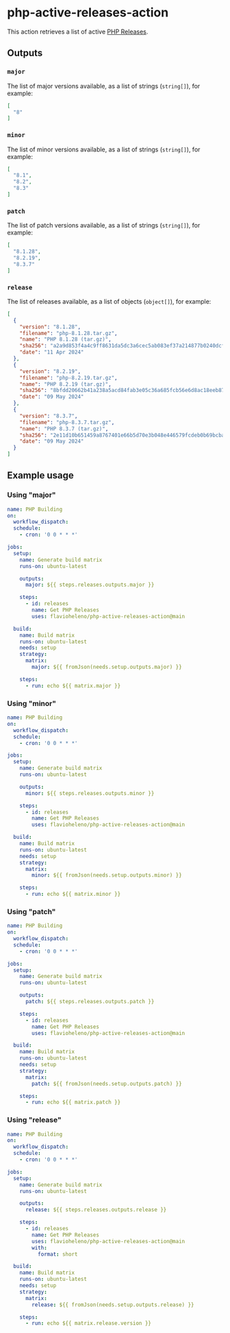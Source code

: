 # php-active-releases-action

This action retrieves a list of active [PHP Releases](https://www.php.net/releases/active.php).

## Outputs

### `major`

The list of major versions available, as a list of strings (`string[]`), for example:

```json
[
  "8"
]
```

### `minor`

The list of minor versions available, as a list of strings (`string[]`), for example:

```json
[
  "8.1",
  "8.2",
  "8.3"
]
```

### `patch`

The list of patch versions available, as a list of strings (`string[]`), for example:

```json
[
  "8.1.28",
  "8.2.19",
  "8.3.7"
]
```

### `release`

The list of releases available, as a list of objects (`object[]`), for example:

```json
[
  {
    "version": "8.1.28",
    "filename": "php-8.1.28.tar.gz",
    "name": "PHP 8.1.28 (tar.gz)",
    "sha256": "a2a9d853f4a4c9ff8631da5dc3a6cec5ab083ef37a214877b0240dcfcdfdefea",
    "date": "11 Apr 2024"
  },
  {
    "version": "8.2.19",
    "filename": "php-8.2.19.tar.gz",
    "name": "PHP 8.2.19 (tar.gz)",
    "sha256": "8bfdd20662b41a238a5acd84fab3e05c36a685fcb56e6d8ac18eeb87057ab2bc",
    "date": "09 May 2024"
  },
  {
    "version": "8.3.7",
    "filename": "php-8.3.7.tar.gz",
    "name": "PHP 8.3.7 (tar.gz)",
    "sha256": "2e11d10b651459a8767401e66b5d70e3b048e446579fcdeb0b69bcba789af8c4",
    "date": "09 May 2024"
  }
]
```

## Example usage

### Using "major"

```yaml
name: PHP Building
on:
  workflow_dispatch:
  schedule:
    - cron: '0 0 * * *'

jobs:
  setup:
    name: Generate build matrix
    runs-on: ubuntu-latest

    outputs:
      major: ${{ steps.releases.outputs.major }}

    steps:
      - id: releases
        name: Get PHP Releases
        uses: flavioheleno/php-active-releases-action@main

  build:
    name: Build matrix
    runs-on: ubuntu-latest
    needs: setup
    strategy:
      matrix:
        major: ${{ fromJson(needs.setup.outputs.major) }}

    steps:
      - run: echo ${{ matrix.major }}
```

### Using "minor"

```yaml
name: PHP Building
on:
  workflow_dispatch:
  schedule:
    - cron: '0 0 * * *'

jobs:
  setup:
    name: Generate build matrix
    runs-on: ubuntu-latest

    outputs:
      minor: ${{ steps.releases.outputs.minor }}

    steps:
      - id: releases
        name: Get PHP Releases
        uses: flavioheleno/php-active-releases-action@main

  build:
    name: Build matrix
    runs-on: ubuntu-latest
    needs: setup
    strategy:
      matrix:
        minor: ${{ fromJson(needs.setup.outputs.minor) }}

    steps:
      - run: echo ${{ matrix.minor }}
```

### Using "patch"

```yaml
name: PHP Building
on:
  workflow_dispatch:
  schedule:
    - cron: '0 0 * * *'

jobs:
  setup:
    name: Generate build matrix
    runs-on: ubuntu-latest

    outputs:
      patch: ${{ steps.releases.outputs.patch }}

    steps:
      - id: releases
        name: Get PHP Releases
        uses: flavioheleno/php-active-releases-action@main

  build:
    name: Build matrix
    runs-on: ubuntu-latest
    needs: setup
    strategy:
      matrix:
        patch: ${{ fromJson(needs.setup.outputs.patch) }}

    steps:
      - run: echo ${{ matrix.patch }}
```

### Using "release"

```yaml
name: PHP Building
on:
  workflow_dispatch:
  schedule:
    - cron: '0 0 * * *'

jobs:
  setup:
    name: Generate build matrix
    runs-on: ubuntu-latest

    outputs:
      release: ${{ steps.releases.outputs.release }}

    steps:
      - id: releases
        name: Get PHP Releases
        uses: flavioheleno/php-active-releases-action@main
        with:
          format: short

  build:
    name: Build matrix
    runs-on: ubuntu-latest
    needs: setup
    strategy:
      matrix:
        release: ${{ fromJson(needs.setup.outputs.release) }}

    steps:
      - run: echo ${{ matrix.release.version }}
```

